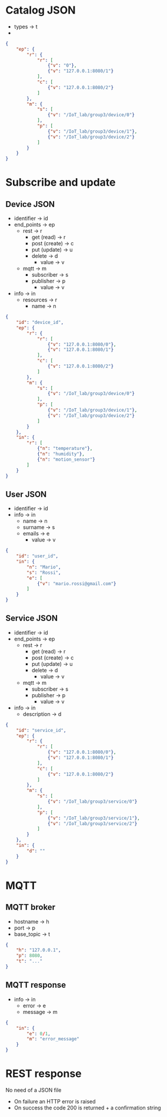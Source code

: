 # Catalog JSON
- types -> t
- 
```JSON
{
    "ep": {
        "r": {
            "r": [
                {"v": "0"},
                {"v": "127.0.0.1:8080/1"}
            ],
            "c": [
                {"v": "127.0.0.1:8080/2"}
            ]
        },
        "m": {
            "s": [
                {"v": "/IoT_lab/group3/device/0"}
            ],
            "p": [
                {"v": "/IoT_lab/group3/device/1"},
                {"v": "/IoT_lab/group3/device/2"}
            ]
        }
    }
}
```


# Subscribe and update


## Device JSON
- identifier -> id
- end_points -> ep
  - rest -> r
    - get (read) -> r
    - post (create) -> c
    - put (update) -> u
    - delete -> d
      - value -> v
  - mqtt -> m
    - subscriber -> s
    - publisher -> p
      - value -> v
- info -> in
  - resources -> r
    - name -> n
```JSON
{
    "id": "device_id",
    "ep": {
        "r": {
            "r": [
                {"v": "127.0.0.1:8080/0"},
                {"v": "127.0.0.1:8080/1"}
            ],
            "c": [
                {"v": "127.0.0.1:8080/2"}
            ]
        },
        "m": {
            "s": [
                {"v": "/IoT_lab/group3/device/0"}
            ],
            "p": [
                {"v": "/IoT_lab/group3/device/1"},
                {"v": "/IoT_lab/group3/device/2"}
            ]
        }
    },
    "in": {
        "r": [
            {"n": "temperature"},
            {"n": "humidity"},
            {"n": "motion_sensor"}
        ]
    }
}
```


## User JSON
- identifier -> id
- info -> in
  - name -> n
  - surname -> s
  - emails -> e
    - value -> v
```JSON
{
    "id": "user_id",
    "in": {
        "n": "Mario",
        "s": "Rossi",
        "e": [
            {"v": "mario.rossi@gmail.com"}
        ]
    }
}
```


## Service JSON
- identifier -> id
- end_points -> ep
  - rest -> r
    - get (read) -> r
    - post (create) -> c
    - put (update) -> u
    - delete -> d
      - value -> v
  - mqtt -> m
    - subscriber -> s
    - publisher -> p
      - value -> v
- info -> in
  - description -> d
```JSON
{
    "id": "service_id",
    "ep": {
        "r": {
            "r": [
                {"v": "127.0.0.1:8080/0"},
                {"v": "127.0.0.1:8080/1"}
            ],
            "c": [
                {"v": "127.0.0.1:8080/2"}
            ]
        },
        "m": {
            "s": [
                {"v": "/IoT_lab/group3/service/0"}
            ],
            "p": [
                {"v": "/IoT_lab/group3/service/1"},
                {"v": "/IoT_lab/group3/service/2"}
            ]
        }
    },
    "in": {
        "d": ""
    }
}
```


# MQTT


## MQTT broker
- hostname -> h
- port -> p
- base_topic -> t
```JSON
{
    "h": "127.0.0.1",
    "p": 8080,
    "t": "..."
}
```



## MQTT response
- info -> in
  - error -> e
  - message -> m
```JSON
{
    "in": {
        "e": 0/1,
        "m": "error_message"
    }
}
```



# REST response
No need of a JSON file
- On failure an HTTP error is raised
- On success the code 200 is returned + a confirmation string